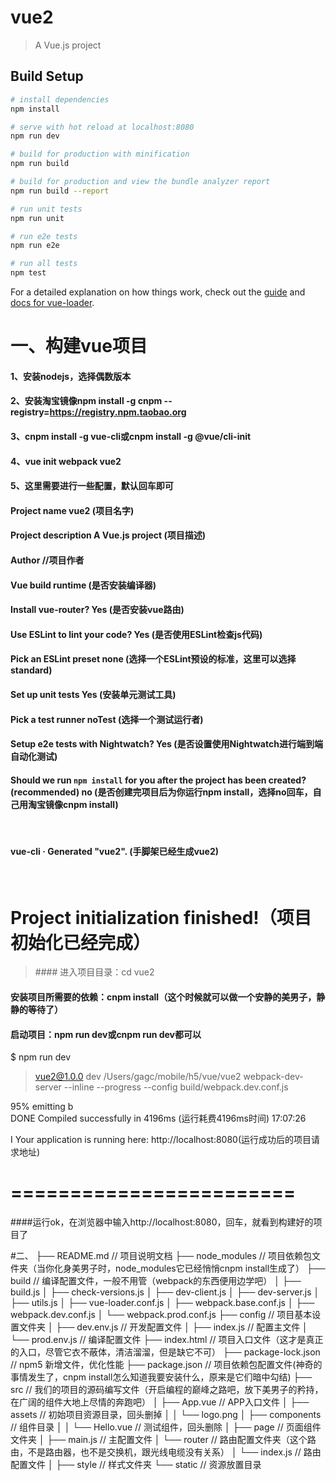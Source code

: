 # vue2

> A Vue.js project

## Build Setup

``` bash
# install dependencies
npm install

# serve with hot reload at localhost:8080
npm run dev

# build for production with minification
npm run build

# build for production and view the bundle analyzer report
npm run build --report

# run unit tests
npm run unit

# run e2e tests
npm run e2e

# run all tests
npm test
```

For a detailed explanation on how things work, check out the [guide](http://vuejs-templates.github.io/webpack/) and [docs for vue-loader](http://vuejs.github.io/vue-loader).

# 一、构建vue项目
#### 1、安装nodejs，选择偶数版本
#### 2、安装淘宝镜像npm install -g cnpm --registry=https://registry.npm.taobao.org
#### 3、cnpm install -g vue-cli或cnpm install -g @vue/cli-init
#### 4、vue init webpack vue2
#### 5、这里需要进行一些配置，默认回车即可
#### Project name vue2  (项目名字)
#### Project description A Vue.js project  (项目描述)
#### Author    //项目作者
#### Vue build runtime (是否安装编译器)
#### Install vue-router? Yes (是否安装vue路由)
#### Use ESLint to lint your code? Yes (是否使用ESLint检查js代码)
#### Pick an ESLint preset none   (选择一个ESLint预设的标准，这里可以选择standard)
#### Set up unit tests Yes (安装单元测试工具)
#### Pick a test runner noTest (选择一个测试运行者)
#### Setup e2e tests with Nightwatch? Yes (是否设置使用Nightwatch进行端到端自动化测试)
#### Should we run `npm install` for you after the project has been created? (recommended) no (是否创建完项目后为你运行npm install，选择no回车，自己用淘宝镜像cnpm install)
​
####   vue-cli · Generated "vue2".    (手脚架已经生成vue2)
​
# Project initialization finished!（项目初始化已经完成）
>​#### 进入项目目录：cd vue2
#### 安装项目所需要的依赖：cnpm install（这个时候就可以做一个安静的美男子，静静的等待了）
#### 启动项目：npm run dev或cnpm run dev都可以

$ npm run dev

> vue2@1.0.0 dev /Users/gagc/mobile/h5/vue/vue2
> webpack-dev-server --inline --progress --config build/webpack.dev.conf.js

 95% emitting                                                                 b      
 DONE  Compiled successfully in 4196ms (运行耗费4196ms时间)                                 17:07:26

 I  Your application is running here: http://localhost:8080(运行成功后的项目请求地址)
 
# ========================
####运行ok，在浏览器中输入http://localhost:8080，回车，就看到构建好的项目了

#二、
├── README.md                       // 项目说明文档
├── node_modules                    // 项目依赖包文件夹（当你化身美男子时，node_modules它已经悄悄cnpm install生成了）
├── build                           // 编译配置文件，一般不用管（webpack的东西便用边学吧）
│   ├── build.js
│   ├── check-versions.js
│   ├── dev-client.js
│   ├── dev-server.js
│   ├── utils.js
│   ├── vue-loader.conf.js
│   ├── webpack.base.conf.js
│   ├── webpack.dev.conf.js
│   └── webpack.prod.conf.js
├── config                          // 项目基本设置文件夹
│   ├── dev.env.js              // 开发配置文件
│   ├── index.js                    // 配置主文件
│   └── prod.env.js             // 编译配置文件
├── index.html                      // 项目入口文件（这才是真正的入口，尽管它衣不蔽体，清洁溜溜，但是缺它不可）
├── package-lock.json           // npm5 新增文件，优化性能
├── package.json                    // 项目依赖包配置文件(神奇的事情发生了，cnpm install怎么知道我要安装什么，原来是它们暗中勾结)
├── src                             // 我们的项目的源码编写文件（开启编程的巅峰之路吧，放下美男子的矜持，在广阔的组件大地上尽情的奔跑吧）
│   ├── App.vue                 // APP入口文件
│   ├── assets                      // 初始项目资源目录，回头删掉
│   │   └── logo.png
│   ├── components              // 组件目录
│   │   └── Hello.vue           // 测试组件，回头删除
│   ├── page                    // 页面组件文件夹
│   ├── main.js                 // 主配置文件
│   └── router                      // 路由配置文件夹（这个路由，不是路由器，也不是交换机，跟光线电缆没有关系）
│       └── index.js            // 路由配置文件
│   ├── style                   // 样式文件夹
└── static                          // 资源放置目录